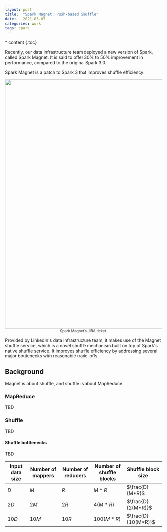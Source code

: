 ```yaml
---
layout: post
title:  "Spark Magnet: Push-based Shuffle"
date:   2021-03-07
categories: work
tags: spark
---
```

<head>
    <script src="https://cdn.mathjax.org/mathjax/latest/MathJax.js?config=TeX-AMS-MML_HTMLorMML" type="text/javascript"></script>
    <script type="text/x-mathjax-config">
        MathJax.Hub.Config({
            tex2jax: {
            skipTags: ['script', 'noscript', 'style', 'textarea', 'pre'],
            inlineMath: [['$','$']]
            }
        });
    </script>
</head>
* content
{:toc}

Recently, our data infrastructure team deployed a new version of Spark, called Spark Magnet. It is said to offer 30% to 50% improvement in performance, compared to the original Spark 3.0.

Spark Magnet is a patch to Spark 3 that improves shuffle efficiency:

<div style="text-align: center"><img src="{{ site.baseurl }}/images/spark_magnet_jira_ticket.png" width="800px" /></div>
<div align="center">
<sup>Spark Magnet's JIRA ticket.</sup>
</div>

Provided by LinkedIn's data infrastructure team, it makes use of the Magnet shuffle service, which is a novel shuffle mechanism built on top of Spark's native shuffle service. It improves shuffle efficiency by addressing several major bottlenecks with reasonable trade-offs.



## Background

Magnet is about shuffle, and shuffle is about MapReduce.

### MapReduce

TBD

### Shuffle

TBD

#### Shuffle bottlenecks

TBD

| Input data size | Number of mappers | Number of reducers | Number of shuffle blocks | Shuffle block size  |
| --------------- | ----------------- | ------------------ | ------------------------ | ------------------- |
| $D$             | $M$               | $R$                | $M*R$                    | $\frac{D}{M*R}$     |
| $2D$            | $2M$              | $2R$               | $4(M*R)$                 | $\frac{D}{2(M*R)}$  |
| $10D$           | $10M$             | $10R$              | $100(M*R)$               | $\frac{D}{10(M*R)}$ |